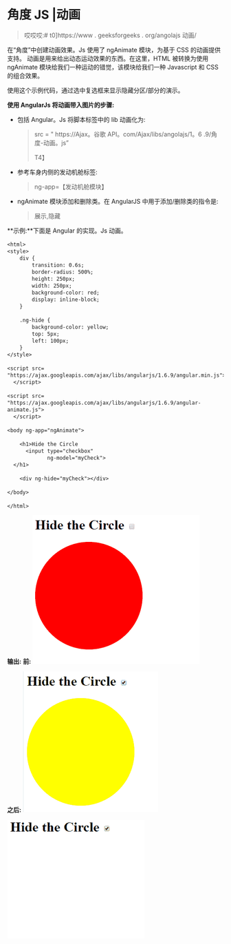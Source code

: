# 角度 JS |动画

> 哎哎哎:# t0]https://www . geeksforgeeks . org/angolajs 动画/

在“角度”中创建动画效果。Js 使用了 ngAnimate 模块，为基于 CSS 的动画提供支持。
动画是用来给出动态运动效果的东西。在这里，HTML 被转换为使用 ngAnimate 模块给我们一种运动的错觉，该模块给我们一种 Javascript 和 CSS 的组合效果。

使用这个示例代码，通过选中复选框来显示隐藏分区/部分的演示。

**使用 AngularJs 将动画带入图片的步骤:**

*   包括 Angular。Js 将脚本标签中的 lib 动画化为:

    > src = " https://Ajax。谷歌 API。com/Ajax/libs/angolajs/1。6 .9/角度-动画。js”
    > 
    > T4】

*   参考车身内侧的发动机舱标签:

    > ng-app=【发动机舱模块】

*   ngAnimate 模块添加和删除类。在 AngularJS 中用于添加/删除类的指令是:

    > 展示,隐藏

**示例:**下面是 Angular 的实现。Js 动画。

```
<html>
<style>
    div {
        transition: 0.6s;
        border-radius: 500%;
        height: 250px;
        width: 250px;
        background-color: red;
        display: inline-block;
    }

    .ng-hide {
        background-color: yellow;
        top: 5px;
        left: 100px;
    }
</style>

<script src=
"https://ajax.googleapis.com/ajax/libs/angularjs/1.6.9/angular.min.js">
  </script>

<script src=
"https://ajax.googleapis.com/ajax/libs/angularjs/1.6.9/angular-animate.js">
  </script>

<body ng-app="ngAnimate">

    <h1>Hide the Circle 
      <input type="checkbox" 
             ng-model="myCheck">
  </h1>

    <div ng-hide="myCheck"></div>

</body>

</html>
```

**输出:**
**前:**
![](img/90b5a2852196714cfcfc2e9ea9c124c6.png)

**之后:**
![](img/af684dd481fc4aaec0cb37a199bf296d.png)

![](img/1709015e6d8eab3f99e01c6bb93412f5.png)